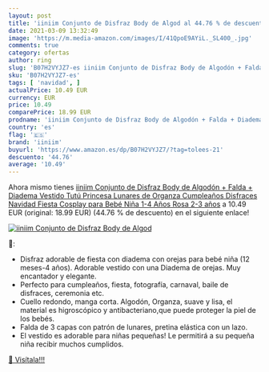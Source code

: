 ```yaml
---
layout: post
title: 'iiniim Conjunto de Disfraz Body de Algod al 44.76 % de descuento'
date: 2021-03-09 13:32:49
image: 'https://m.media-amazon.com/images/I/41QpoE9AYiL._SL400_.jpg'
comments: true
category: ofertas
author: ring
slug: 'B07H2VYJZ7-es iiniim Conjunto de Disfraz Body de Algodón + Falda +...'
sku: 'B07H2VYJZ7-es'
tags: [ 'navidad', ]
actualPrice: 10.49 EUR
currency: EUR
price: 10.49
comparePrice: 18.99 EUR
prodname: 'iiniim Conjunto de Disfraz Body de Algodón + Falda + Diadema Vestido Tutú Princesa Lunares de Organza Cumpleaños Disfraces Navidad Fiesta Cosplay para Bebé Niña  1-4 Años  Rosa 2-3 años'
country: 'es'
flag: '🇪🇸'
brand: 'iiniim'
buyurl: 'https://www.amazon.es/dp/B07H2VYJZ7/?tag=tolees-21'
descuento: '44.76'
average: '10.49'
---
```


Ahora mismo tienes [iiniim Conjunto de Disfraz Body de Algodón + Falda + Diadema Vestido Tutú Princesa Lunares de Organza Cumpleaños Disfraces Navidad Fiesta Cosplay para Bebé Niña  1-4 Años  Rosa 2-3 años](https://www.amazon.es/dp/B07H2VYJZ7/?tag=tolees-21) a 10.49 EUR (original: 18.99 EUR) (44.76 %  de descuento) en el siguiente enlace!

[![iiniim Conjunto de Disfraz Body de Algod](https://m.media-amazon.com/images/I/41QpoE9AYiL._SL400_.jpg)](https://www.amazon.es/dp/B07H2VYJZ7/?tag=tolees-21)

🔎:

- Disfraz adorable de fiesta con diadema con orejas para bebé niña (12 meses-4 años). Adorable vestido con una Diadema de orejas. Muy encantador y elegante.
- Perfecto para cumpleaños, fiesta, fotografía, carnaval, baile de disfraces, ceremonia etc.
- Cuello redondo, manga corta. Algodón, Organza, suave y lisa, el material es higroscópico y antibacteriano,que puede proteger la piel de los bebés.
- Falda de 3 capas con patrón de lunares, pretina elástica con un lazo.
- El vestido es adorable para niñas pequeñas! Le permitirá a su pequeña niña recibir muchos cumplidos.

[🛒 Visítala!!!](https://www.amazon.es/dp/B07H2VYJZ7/?tag=tolees-21)
